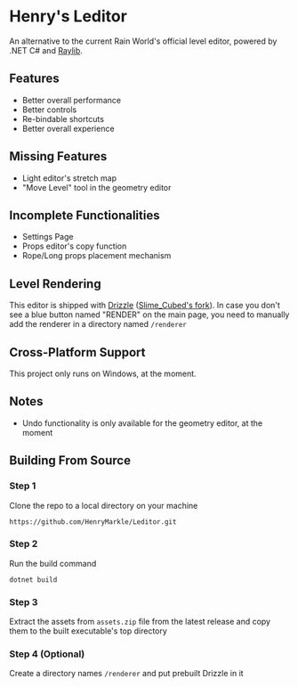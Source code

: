 # Henry's Leditor

An alternative to the current Rain World's official level editor, powered by .NET C# and [Raylib](https://github.com/raysan5/raylib).

## Features

- Better overall performance
- Better controls
- Re-bindable shortcuts
- Better overall experience

## Missing Features

- Light editor's stretch map
- "Move Level" tool in the geometry editor

## Incomplete Functionalities

- Settings Page
- Props editor's copy function
- Rope/Long props placement mechanism

## Level Rendering

This editor is shipped with [Drizzle](https://github.com/SlimeCubed/Drizzle) ([Slime_Cubed's fork](https://github.com/SlimeCubed)). In case you don't see a blue button named "RENDER" on the main page, you need to manually add the renderer in a directory named `/renderer`

## Cross-Platform Support

This project only runs on Windows, at the moment.

## Notes

- Undo functionality is only available for the geometry editor, at the moment

## Building From Source

### Step 1

Clone the repo to a local directory on your machine

```
https://github.com/HenryMarkle/Leditor.git
```

### Step 2

Run the build command

```
dotnet build
```

### Step 3

Extract the assets from `assets.zip` file from the latest release and copy them to the built executable's top directory

### Step 4 (Optional)

Create a directory names `/renderer` and put prebuilt Drizzle in it
